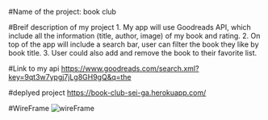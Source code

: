 #Name of the project: book club

#Breif description of my project
    1. My app will use Goodreads API, which include all the information (title, author, image) of my book and rating.
    2. On top of the app will include a search bar, user can filter the book they like by book title.
    3. User could also add and remove the book to their favorite list.

#Link to my api
    https://www.goodreads.com/search.xml?key=9qt3w7ypgj7jLg8GH9gQ&q=the

#deplyed project
    https://book-club-sei-ga.herokuapp.com/

#WireFrame
    ![wireFrame](https://user-images.githubusercontent.com/10451577/56426956-2063da80-6288-11e9-8c70-85cccf11b45a.jpg)